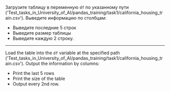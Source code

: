 Загрузите таблицу в переменную `df` по указанному пути ('Test_tasks_in_University_of_AI/pandas_training/task1/california_housing_train.csv'). Выведите информацию по столбцам:
* Выведите последние 5 строк
* Выведите размер таблицы
* Выведите каждую 2 строку.

---

Load the table into the `df` variable at the specified path ('Test_tasks_in_University_of_AI/pandas_training/task1/california_housing_train.csv'). Output the information by columns:
* Print the last 5 rows
* Print the size of the table
* Output every 2nd row.
